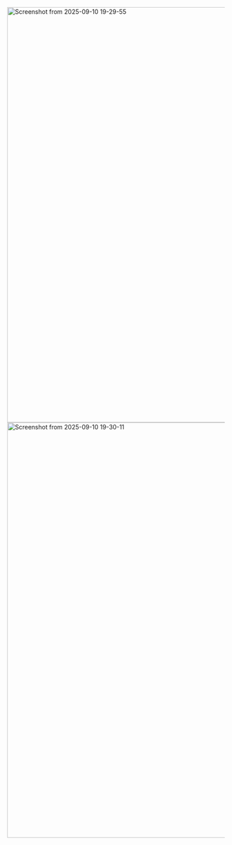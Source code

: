 <img width="1912" height="961" alt="Screenshot from 2025-09-10 19-29-55" src="https://github.com/user-attachments/assets/e36b5769-9935-4b7c-b25d-7cadbcf5903c" />

<img width="1912" height="961" alt="Screenshot from 2025-09-10 19-30-11" src="https://github.com/user-attachments/assets/0fdfc709-14bd-46a3-807a-415483572932" />
